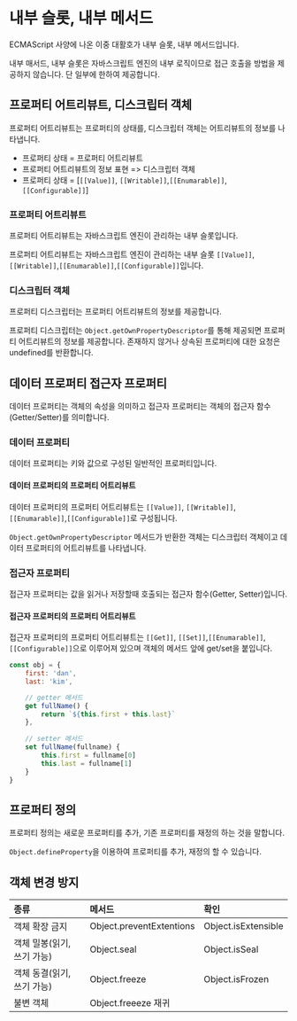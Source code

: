 # 내부 슬롯, 내부 메서드

ECMAScript 사양에 나온 이중 대활호가 내부 슬롯, 내부 메서드입니다.

내부 매서드, 내부 슬롯은 자바스크립트 엔진의 내부 로직이므로 접근 호출을 방법을 제공하지 않습니다. 단 일부에 한하여 제공합니다.

## 프로퍼티 어트리뷰트, 디스크립터 객체

프로퍼티 어트리뷰트는 프로퍼티의 상태를, 디스크립터 객체는 어트리뷰트의 정보를 나타냅니다.

- 프로퍼티 상태 = 프로퍼티 어트리뷰트
- 프로퍼티 어트리뷰트의 정보 표현 => 디스크립터 객체
- 프로퍼티 상태 = [`[[Value]]`, `[[Writable]]`,`[[Enumarable]]`,`[[Configurable]]`]

### 프로퍼티 어트리뷰트

프로퍼티 어트리뷰트는 자바스크립트 엔진이 관리하는 내부 슬롯입니다.

프로퍼티 어트리뷰트는 자바스크립트 엔진이 관리하는 내부 슬롯 `[[Value]]`, `[[Writable]]`,`[[Enumarable]]`,`[[Configurable]]`입니다.

### 디스크립터 객체

프로퍼티 디스크립터는 프로퍼티 어트리뷰트의 정보를 제공합니다.

프로퍼티 디스크립터는 `Object.getOwnPropertyDescriptor`를 통해 제공되면 프로퍼티 어트리뷰트의 정보를 제공합니다. 존재하지 않거나 상속된 프로퍼티에 대한 요청은 undefined를 반환합니다.

## 데이터 프로퍼티 접근자 프로퍼티

데이터 프로퍼티는 객체의 속성을 의미하고 접근자 프로퍼티는 객체의 접근자 함수(Getter/Setter)를 의미합니다.

### 데이터 프로퍼티

데이터 프로퍼티는 키와 값으로 구성된 일반적인 프로퍼티입니다.

#### 데이터 프로퍼티의 프로퍼티 어트리뷰트

데이터 프로퍼티의 프로퍼티 어트리뷰트는 `[[Value]]`, `[[Writable]]`,`[[Enumarable]]`,`[[Configurable]]`로 구성됩니다.

`Object.getOwnPropertyDescriptor` 메서드가 반환한 객체는 디스크립터 객체이고 데이터 프로퍼티의 어트리뷰트를 나타냅니다.

### 접근자 프로퍼티

접근자 프로퍼티는 값을 읽거나 저장할때 호출되는 접근자 함수(Getter, Setter)입니다.
  
#### 접근자 프로퍼티의 프로퍼티 어트리뷰트

접근자 프로퍼티의 프로퍼티 어트리뷰트는 `[[Get]]`, `[[Set]]`,`[[Enumarable]]`,`[[Configurable]]`으로 이루어져 있으며 객체의 메서드 앞에 get/set을 붙입니다.

```js
const obj = {
    first: 'dan',
    last: 'kim',

    // getter 메서드
    get fullName() {
        return `${this.first + this.last}`
    },
    
    // setter 메서드
    set fullName(fullname) {
        this.first = fullname[0]
        this.last = fullname[1]
    }
}
```

## 프로퍼티 정의

프로퍼티 정의는 새로운 프로퍼티를 추가, 기존 프로퍼티를 재정의 하는 것을 말합니다.

`Object.defineProperty`을 이용하여 프로퍼티를 추가, 재정의 할 수 있습니다.

## 객체 변경 방지

|            종류            |          메서드          |        확인         |
| :------------------------ | :---------------------- | :----------------- |
|       객체 확장 금지       | Object.preventExtentions | Object.isExtensible |
| 객체 밀봉(읽기, 쓰기 가능) |       Object.seal        |    Object.isSeal    |
| 객체 동결(읽기, 쓰기 가능) |      Object.freeze       |   Object.isFrozen   |
|         불변 객체          |   Object.freeeze 재귀    |
